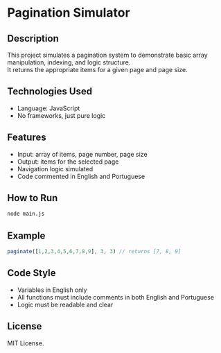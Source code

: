 # Pagination Simulator

## Description

This project simulates a pagination system to demonstrate basic array manipulation, indexing, and logic structure.  
It returns the appropriate items for a given page and page size.

## Technologies Used

- Language: JavaScript
- No frameworks, just pure logic

## Features

- Input: array of items, page number, page size  
- Output: items for the selected page  
- Navigation logic simulated  
- Code commented in English and Portuguese  

## How to Run

```bash
node main.js
```

## Example

```js
paginate([1,2,3,4,5,6,7,8,9], 3, 3) // returns [7, 8, 9]
```

## Code Style

- Variables in English only  
- All functions must include comments in both English and Portuguese  
- Logic must be readable and clear  

## License

MIT License.